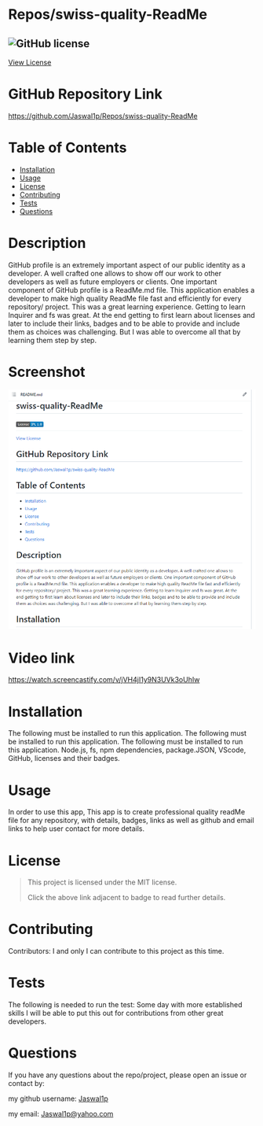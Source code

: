 # Repos/swiss-quality-ReadMe
 
 ## ![GitHub license](https://img.shields.io/badge/License-MIT-yellow.svg) 
[View License](https://opensource.org/licenses/MIT) 
 
 # GitHub Repository Link
 https://github.com/Jaswal1p/Repos/swiss-quality-ReadMe

 # Table of Contents
 * [Installation](#installation)
 * [Usage](#usage)
 * [License](#license)
 * [Contributing](#Contributing)
 * [Tests](#tests)
 * [Questions](#questions)
 
 # Description
 GitHub profile is an extremely important aspect of our public identity as a developer. A well crafted one allows to show off our work to other developers as well as future employers or clients. One important component of GitHub profile is a ReadMe.md file. This application enables a developer to make high quality ReadMe file fast and efficiently for every repository/ project. This was a great learning experience. Getting to learn Inquirer and fs was great. At the end getting to first learn about licenses and later to include their links, badges and to be able to provide and include them as choices was challenging. But I was able to overcome all that by learning them step by step.


 # Screenshot
 ![alt text](assets/images/screenshot.png)

 # Video link
 https://watch.screencastify.com/v/jVH4jI1y9N3UVk3oUhIw

 # Installation
 The following must be installed to run this application.
 The following must be installed to run this application. The following must be installed to run this application. Node.js, fs, npm dependencies, package.JSON, VScode, GitHub, licenses and their badges.
 # Usage
 In order to use this app, This app is to create professional quality readMe file for any repository, with details, badges, links as well as github and email links to help user contact for more details.
 # License 
 > This project is licensed under the MIT license.
 >
 > Click the above link adjacent to badge to read further details.
 
 # Contributing
 Contributors: I and only I can contribute to this project as this time.  

 # Tests
 The following is needed to run the test: Some day with more established skills I will be able to put this out for contributions from other great developers. 
 # Questions
 If you have any questions about the repo/project, please open an issue or contact by: 
 
 my github username: [Jaswal1p](https://github.com/Jaswal1p) 
 
 my email: Jaswal1p@yahoo.com
 
